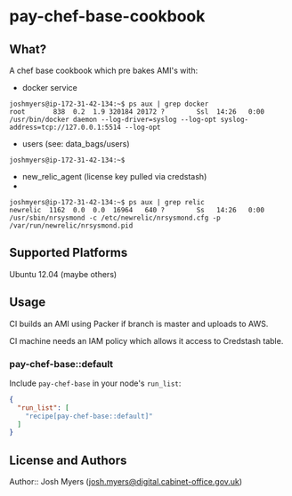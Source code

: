 # pay-chef-base-cookbook

What?
-----
A chef base cookbook which pre bakes AMI's with:

  * docker service

  ```
  joshmyers@ip-172-31-42-134:~$ ps aux | grep docker
root       838  0.2  1.9 320184 20172 ?        Ssl  14:26   0:00 /usr/bin/docker daemon --log-driver=syslog --log-opt syslog-address=tcp://127.0.0.1:5514 --log-opt
  ```

  * users (see: data_bags/users)

  ```
  joshmyers@ip-172-31-42-134:~$
  ```
  * new_relic_agent (license key pulled via credstash)
  * 
  ```
  joshmyers@ip-172-31-42-134:~$ ps aux | grep relic
newrelic  1162  0.0  0.0  16964   640 ?        Ss   14:26   0:00 /usr/sbin/nrsysmond -c /etc/newrelic/nrsysmond.cfg -p /var/run/newrelic/nrsysmond.pid
  ```

## Supported Platforms

Ubuntu 12.04 (maybe others)

## Usage

CI builds an AMI using Packer if branch is master and uploads to AWS.

CI machine needs an IAM policy which allows it access to Credstash table.

### pay-chef-base::default

Include `pay-chef-base` in your node's `run_list`:

```json
{
  "run_list": [
    "recipe[pay-chef-base::default]"
  ]
}
```

## License and Authors

Author:: Josh Myers (josh.myers@digital.cabinet-office.gov.uk)
